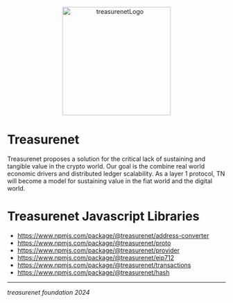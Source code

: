 <p align="center">
  <a href="https://treasurenet.io">
    <img alt="treasurenetLogo" src="https://raw.githubusercontent.com/treasurenetprotocol/docs/feature/1.0.3/static/img/logo_tn_github.png" width="250" />
  </a>
</p>

# Treasurenet

Treasurenet proposes a solution for the critical lack of sustaining and tangible value in the crypto world. Our goal is the combine real world economic drivers and distributed ledger scalability. As a layer 1 protocol, TN will become a model for sustaining value in the fiat world and the digital world.

# Treasurenet Javascript Libraries

- https://www.npmjs.com/package/@treasurenet/address-converter
- https://www.npmjs.com/package/@treasurenet/proto
- https://www.npmjs.com/package/@treasurenet/provider
- https://www.npmjs.com/package/@treasurenet/eip712
- https://www.npmjs.com/package/@treasurenet/transactions
- https://www.npmjs.com/package/@treasurenet/hash

-----
_treasurenet foundation 2024_
